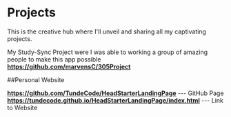 # Projects

This is the creative hub where I'll unveil and sharing all my captivating projects.

My Study-Sync Project were I was able to working a group of amazing people to make this app possible 
 **https://github.com/marvensC/305Project**

##Personal Website

**https://github.com/TundeCode/HeadStarterLandingPage** --- GitHub Page
**https://tundecode.github.io/HeadStarterLandingPage/index.html** --- Link to Website



